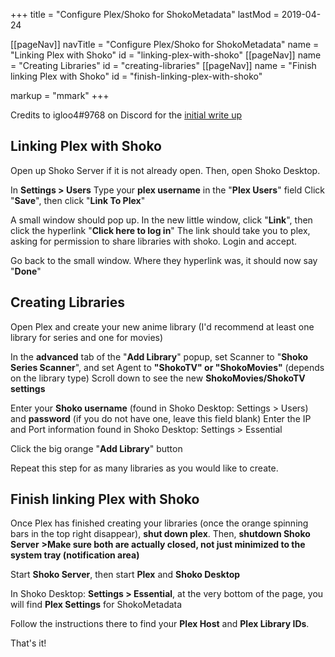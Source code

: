 +++
title = "Configure Plex/Shoko for ShokoMetadata"
lastMod = 2019-04-24

[[pageNav]]
navTitle = "Configure Plex/Shoko for ShokoMetadata"
name = "Linking Plex with Shoko"
id = "linking-plex-with-shoko"
[[pageNav]]
name = "Creating Libraries"
id = "creating-libraries"
[[pageNav]]
name = "Finish linking Plex with Shoko"
id = "finish-linking-plex-with-shoko"

markup = "mmark"
+++

Credits to igloo4#9768 on Discord for the [initial write up](https://pastebin.com/urr37buE)

## Linking Plex with Shoko

Open up Shoko Server if it is not already open. Then, open Shoko Desktop.
 
In **Settings > Users**
Type your **plex username** in the "**Plex Users**" field
Click "**Save**", then click "**Link To Plex**"
 
A small window should pop up. In the new little window, click "**Link**", then click the hyperlink "**Click here to log in**"
The link should take you to plex, asking for permission to share libraries with shoko. Login and accept.
 
Go back to the small window. Where they hyperlink was, it should now say "**Done**"


## Creating Libraries

Open Plex and create your new anime library (I'd recommend at least one library for series and one for movies)
 
In the **advanced** tab of the "**Add Library**" popup, set Scanner to "**Shoko Series Scanner**", and set Agent to **"ShokoTV" or "ShokoMovies"** (depends on the library type)
Scroll down to see the new **ShokoMovies/ShokoTV settings**
 
Enter your **Shoko username** (found in Shoko Desktop: Settings > Users) and **password** (if you do not have one, leave this field blank)
Enter the IP and Port information found in Shoko Desktop: Settings > Essential
 
Click the big orange "**Add Library**" button
 
Repeat this step for as many libraries as you would like to create.

## Finish linking Plex with Shoko

Once Plex has finished creating your libraries (once the orange spinning bars in the top right disappear), **shut down plex**.
Then, **shutdown Shoko Server**
**>Make sure both are actually closed, not just minimized to the system tray (notification area)**
 
Start **Shoko Server**, then start **Plex** and **Shoko Desktop**
 
In Shoko Desktop: **Settings > Essential**, at the very bottom of the page, you will find **Plex Settings** for ShokoMetadata
 
Follow the instructions there to find your **Plex Host** and **Plex Library IDs**.
 
That's it!

